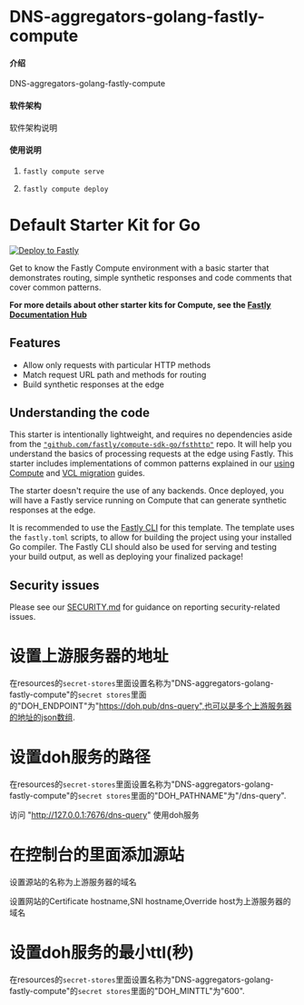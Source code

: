 # DNS-aggregators-golang-fastly-compute

#### 介绍

DNS-aggregators-golang-fastly-compute

#### 软件架构

软件架构说明

#### 使用说明

1. `fastly compute serve`

2. `fastly compute deploy`

# Default Starter Kit for Go

[![Deploy to Fastly](https://deploy.edgecompute.app/button)](https://deploy.edgecompute.app/deploy)

Get to know the Fastly Compute environment with a basic starter that
demonstrates routing, simple synthetic responses and code comments that cover
common patterns.

**For more details about other starter kits for Compute, see the
[Fastly Documentation Hub](https://www.fastly.com/documentation/solutions/starters)**

## Features

- Allow only requests with particular HTTP methods
- Match request URL path and methods for routing
- Build synthetic responses at the edge

## Understanding the code

This starter is intentionally lightweight, and requires no dependencies aside
from the
[`"github.com/fastly/compute-sdk-go/fsthttp"`](https://github.com/fastly/compute-sdk-go)
repo. It will help you understand the basics of processing requests at the edge
using Fastly. This starter includes implementations of common patterns explained
in our [using Compute](https://www.fastly.com/documentation/guides/compute/go/)
and
[VCL migration](https://www.fastly.com/documentation/guides/compute/migrate/)
guides.

The starter doesn't require the use of any backends. Once deployed, you will
have a Fastly service running on Compute that can generate synthetic responses
at the edge.

It is recommended to use the [Fastly CLI](https://github.com/fastly/cli) for
this template. The template uses the `fastly.toml` scripts, to allow for
building the project using your installed Go compiler. The Fastly CLI should
also be used for serving and testing your build output, as well as deploying
your finalized package!

## Security issues

Please see our [SECURITY.md](SECURITY.md) for guidance on reporting
security-related issues.

# 设置上游服务器的地址

在resources的`secret-stores`里面设置名称为"DNS-aggregators-golang-fastly-compute"的`secret stores`里面的"DOH_ENDPOINT"为"https://doh.pub/dns-query",也可以是多个上游服务器的地址的json数组.

# 设置doh服务的路径

在resources的`secret-stores`里面设置名称为"DNS-aggregators-golang-fastly-compute"的`secret stores`里面的"DOH_PATHNAME"为"/dns-query".

访问 "http://127.0.0.1:7676/dns-query" 使用doh服务

# 在控制台的里面添加源站

设置源站的名称为上游服务器的域名

设置网站的Certificate hostname,SNI hostname,Override host为上游服务器的域名

# 设置doh服务的最小ttl(秒)

在resources的`secret-stores`里面设置名称为"DNS-aggregators-golang-fastly-compute"的`secret stores`里面的"DOH_MINTTL"为"600".
